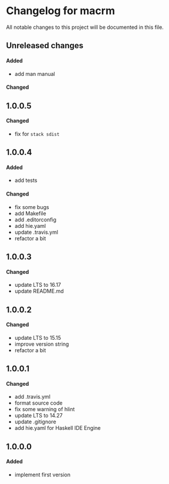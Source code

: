 # Changelog for macrm

All notable changes to this project will be documented in this file.

## Unreleased changes

#### Added

- add man manual

#### Changed

## 1.0.0.5

#### Changed

- fix for `stack sdist`

## 1.0.0.4

#### Added

- add tests

#### Changed

- fix some bugs
- add Makefile
- add .editorconfig
- add hie.yaml
- update .travis.yml
- refactor a bit

## 1.0.0.3

#### Changed

- update LTS to 16.17
- update README.md

## 1.0.0.2

#### Changed

- update LTS to 15.15
- improve version string
- refactor a bit

## 1.0.0.1

#### Changed

- add .travis.yml
- format source code
- fix some warning of hlint
- update LTS to 14.27
- update .gitignore
- add hie.yaml for Haskell IDE Engine

## 1.0.0.0

#### Added

- implement first version
